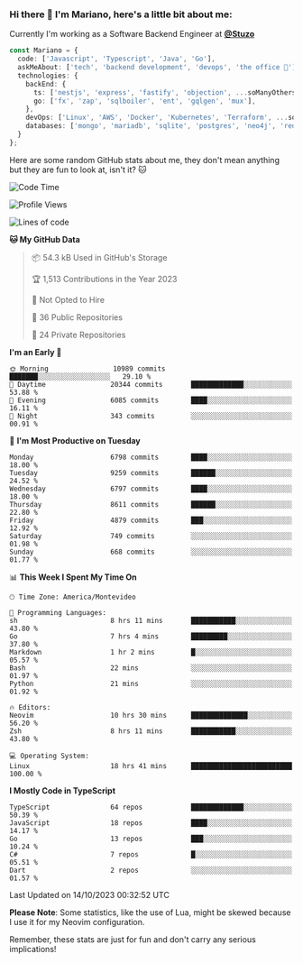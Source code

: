 ### Hi there 👋 I'm Mariano, here's a little bit about me:

Currently I'm working as a Software Backend Engineer at [**@Stuzo**](https://www.stuzo.com/)

```ts
const Mariano = {
  code: ['Javascript', 'Typescript', 'Java', 'Go'],
  askMeAbout: ['tech', 'backend development', 'devops', 'the office 💼'],
  technologies: {
    backEnd: {
      ts: ['nestjs', 'express', 'fastify', 'objection', ...soManyOthersFrameworks],
      go: ['fx', 'zap', 'sqlboiler', 'ent', 'gqlgen', 'mux'],
    },
    devOps: ['Linux', 'AWS', 'Docker', 'Kubernetes', 'Terraform', ...soManyOthersTools],
    databases: ['mongo', 'mariadb', 'sqlite', 'postgres', 'neo4j', 'redis', ...],
  }
};
```

Here are some random GitHub stats about me, they don't mean anything but they are fun to look at, isn't it? 🐱

<!--START_SECTION:waka-->
![Code Time](http://img.shields.io/badge/Code%20Time-1%2C311%20hrs%2033%20mins-blue)

![Profile Views](http://img.shields.io/badge/Profile%20Views-1-blue)

![Lines of code](https://img.shields.io/badge/From%20Hello%20World%20I%27ve%20Written-11.6%20million%20lines%20of%20code-blue)

**🐱 My GitHub Data** 

> 📦 54.3 kB Used in GitHub's Storage 
 > 
> 🏆 1,513 Contributions in the Year 2023
 > 
> 🚫 Not Opted to Hire
 > 
> 📜 36 Public Repositories 
 > 
> 🔑 24 Private Repositories 
 > 
**I'm an Early 🐤** 

```text
🌞 Morning                10989 commits       ███████░░░░░░░░░░░░░░░░░░   29.10 % 
🌆 Daytime                20344 commits       █████████████░░░░░░░░░░░░   53.88 % 
🌃 Evening                6085 commits        ████░░░░░░░░░░░░░░░░░░░░░   16.11 % 
🌙 Night                  343 commits         ░░░░░░░░░░░░░░░░░░░░░░░░░   00.91 % 
```
📅 **I'm Most Productive on Tuesday** 

```text
Monday                   6798 commits        ████░░░░░░░░░░░░░░░░░░░░░   18.00 % 
Tuesday                  9259 commits        ██████░░░░░░░░░░░░░░░░░░░   24.52 % 
Wednesday                6797 commits        ████░░░░░░░░░░░░░░░░░░░░░   18.00 % 
Thursday                 8611 commits        ██████░░░░░░░░░░░░░░░░░░░   22.80 % 
Friday                   4879 commits        ███░░░░░░░░░░░░░░░░░░░░░░   12.92 % 
Saturday                 749 commits         ░░░░░░░░░░░░░░░░░░░░░░░░░   01.98 % 
Sunday                   668 commits         ░░░░░░░░░░░░░░░░░░░░░░░░░   01.77 % 
```


📊 **This Week I Spent My Time On** 

```text
🕑︎ Time Zone: America/Montevideo

💬 Programming Languages: 
sh                       8 hrs 11 mins       ███████████░░░░░░░░░░░░░░   43.80 % 
Go                       7 hrs 4 mins        █████████░░░░░░░░░░░░░░░░   37.80 % 
Markdown                 1 hr 2 mins         █░░░░░░░░░░░░░░░░░░░░░░░░   05.57 % 
Bash                     22 mins             ░░░░░░░░░░░░░░░░░░░░░░░░░   01.97 % 
Python                   21 mins             ░░░░░░░░░░░░░░░░░░░░░░░░░   01.92 % 

🔥 Editors: 
Neovim                   10 hrs 30 mins      ██████████████░░░░░░░░░░░   56.20 % 
Zsh                      8 hrs 11 mins       ███████████░░░░░░░░░░░░░░   43.80 % 

💻 Operating System: 
Linux                    18 hrs 41 mins      █████████████████████████   100.00 % 
```

**I Mostly Code in TypeScript** 

```text
TypeScript               64 repos            █████████████░░░░░░░░░░░░   50.39 % 
JavaScript               18 repos            ████░░░░░░░░░░░░░░░░░░░░░   14.17 % 
Go                       13 repos            ███░░░░░░░░░░░░░░░░░░░░░░   10.24 % 
C#                       7 repos             █░░░░░░░░░░░░░░░░░░░░░░░░   05.51 % 
Dart                     2 repos             ░░░░░░░░░░░░░░░░░░░░░░░░░   01.57 % 
```




 Last Updated on 14/10/2023 00:32:52 UTC
<!--END_SECTION:waka-->

**Please Note**: Some statistics, like the use of Lua, might be skewed because I use it for my Neovim configuration.

Remember, these stats are just for fun and don't carry any serious implications!
